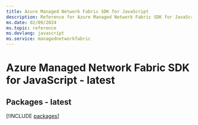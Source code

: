 ```yaml
---
title: Azure Managed Network Fabric SDK for JavaScript
description: Reference for Azure Managed Network Fabric SDK for JavaScript
ms.date: 02/09/2024
ms.topic: reference
ms.devlang: javascript
ms.service: managednetworkfabric
---
```

# Azure Managed Network Fabric SDK for JavaScript - latest
## Packages - latest
[!INCLUDE [packages](managed-network-fabric-index.md)]
